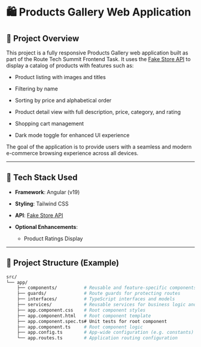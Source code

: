 # 🛍️ Products Gallery Web Application
 
## 🎯 Project Overview
 
This project is a fully responsive Products Gallery web application built as part of the Route Tech Summit Frontend Task. It uses the [Fake Store API](https://fakestoreapi.com/) to display a catalog of products with features such as:
 
- Product listing with images and titles

- Filtering by name

- Sorting by price and alphabetical order

- Product detail view with full description, price, category, and rating

- Shopping cart management

- Dark mode toggle for enhanced UI experience
 
The goal of the application is to provide users with a seamless and modern e-commerce browsing experience across all devices.
 
---
 
## 🧱 Tech Stack Used
 
- **Framework**: Angular (v19)

- **Styling**: Tailwind CSS

- **API**: [Fake Store API](https://fakestoreapi.com/)

- **Optional Enhancements**:

  - Product Ratings Display
 
---
 
## 📂 Project Structure (Example)

```bash
src/
└── app/
    ├── components/          # Reusable and feature-specific components
    ├── guards/              # Route guards for protecting routes
    ├── interfaces/          # TypeScript interfaces and models
    ├── services/            # Reusable services for business logic and API calls
    ├── app.component.css    # Root component styles
    ├── app.component.html   # Root component template
    ├── app.component.spec.ts# Unit tests for root component
    ├── app.component.ts     # Root component logic
    ├── app.config.ts        # App-wide configuration (e.g. constants)
    └── app.routes.ts        # Application routing configuration

 
